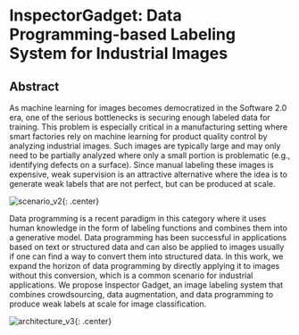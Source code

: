 # InspectorGadget: Data Programming-based Labeling System for Industrial Images

## Abstract
As machine learning for images becomes democratized in the Software 2.0 era, one of the serious bottlenecks is securing enough labeled data for training. This problem is especially critical in a manufacturing setting where smart factories rely on machine learning for product quality control by analyzing industrial images. Such images are typically large and may only need to be partially analyzed where only a small portion is problematic (e.g., identifying defects on a surface). Since manual labeling these images is expensive, weak supervision is an attractive alternative where the idea is to generate weak labels that are not perfect, but can be produced at scale. 

![scenario_v2](https://user-images.githubusercontent.com/62869983/78424577-8f109280-76a9-11ea-9497-62249c9a02f7.png){: .center}

Data programming is a recent paradigm in this category where it uses human knowledge in the form of labeling functions and combines them into a generative model. Data programming has been successful in applications based on text or structured data and can also be applied to images usually if one can find a way to convert them into structured data. In this work, we expand the horizon of data programming by directly applying it to images without this conversion, which is a common scenario for industrial applications. We propose Inspector Gadget, an image labeling system that combines crowdsourcing, data augmentation, and data programming to produce weak labels at scale for image classification.

![architecture_v3](https://user-images.githubusercontent.com/62869983/78424606-b6fff600-76a9-11ea-8621-34503b0a50dd.png){: .center}

